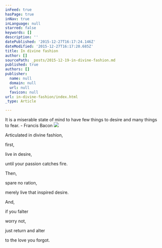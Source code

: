 ```yaml
---
inFeed: true
hasPage: true
inNav: true
inLanguage: null
starred: false
keywords: []
description: ''
datePublished: '2015-12-27T16:17:24.146Z'
dateModified: '2015-12-27T16:17:20.685Z'
title: In divine fashion
author: []
sourcePath: _posts/2015-12-19-in-divine-fashion.md
published: true
authors: []
publisher:
  name: null
  domain: null
  url: null
  favicon: null
url: in-divine-fashion/index.html
_type: Article

---
```

It is a miserable state of mind to have few things to desire and many things to fear. - Francis Bacon ![](https://s3-us-west-2.amazonaws.com/the-grid-img/p/fd88a05a675101208988435fafd7a18f6ad05e35.jpg)

Articulated in
divine fashion, 

first, 

live in desire, 

until 
your passion 
catches fire. 

Then, 

spare no ration, 

merely live 
that inspired desire. 

And, 

if you falter 

worry not, 

just return and alter 

to the love you forgot.
